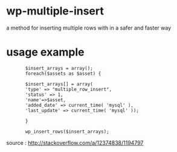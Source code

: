 # wp-multiple-insert
a method for inserting multiple rows with in a safer and faster way

# usage example
```
       $insert_arrays = array();
       foreach($assets as $asset) {
     
       $insert_arrays[] = array(
       'type' => "multiple_row_insert",
       'status' => 1,
       'name'=>$asset,
       'added_date' => current_time( 'mysql' ),
       'last_update' => current_time( 'mysql' ));
     
       }
     
       wp_insert_rows($insert_arrays);
 ```
 
 source : http://stackoverflow.com/a/12374838/1194797